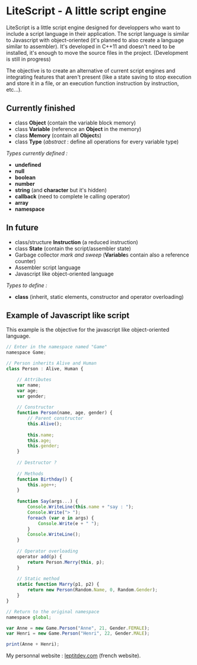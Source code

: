 # LiteScript - A little script engine

LiteScript is a little script engine designed for developpers who want to include a script language in their application. The script language is similar to Javascript with object-oriented (it's planned to also create a language similar to assembler). It's developed in C++11 and doesn't need to be installed, it's enough to move the source files in the project.
(Development is still in progress)

The objective is to create an alternative of current script engines and integrating features that aren't present (like a state saving to stop execution and store it in a file, or an execution function instruction by instruction, etc...).

## Currently finished

* class **Object** (contain the variable block memory)
* class **Variable** (reference an **Object** in the memory)
* class **Memory** (contain all **Object**s)
* class **Type** (*abstract* : define all operations for every variable type)

*Types currently defined :*

* **undefined**
* **null**
* **boolean**
* **number**
* **string** (and **character** but it's hidden)
* **callback** (need to complete le calling operator)
* **array**
* **namespace**

## In future

* class/structure **Instruction** (a reduced instruction)
* class **State** (contain the script/assembler state)
* Garbage collector *mark and sweep* (**Variable**s contain also a reference counter)
* Assembler script language
* Javascript like object-oriented language

*Types to define :*

* **class** (inherit, static elements, constructor and operator overloading)

## Example of Javascript like script

This example is the objective for the javascript like object-oriented language.

```javascript
// Enter in the namespace named "Game"
namespace Game;

// Person inherits Alive and Human
class Person : Alive, Human {

    // Attributes
    var name;
    var age;
    var gender;
    
    // Constructor
    function Person(name, age, gender) {
    	// Parent constructor
    	this.Alive();
        
    	this.name;
        this.age;
        this.gender;
    }
    
    // Destructor ?
    
    // Methods
    function Birthday() {
    	this.age++;
    }
    
    function Say(args...) {
    	Console.WriteLine(this.name + "say : ");
        Console.Write("> ");
    	foreach (var e in args) {
        	Console.Write(e + " ");
        }
        Console.WriteLine();
    }
    
    // Operator overloading
    operator add(p) {
        return Person.Merry(this, p);
    }
    
    // Static method
    static function Marry(p1, p2) {
    	return new Person(Random.Name, 0, Random.Gender);
    }
}

// Return to the original namespace
namespace global;

var Anne = new Game.Person("Anne", 21, Gender.FEMALE);
var Henri = new Game.Person("Henri", 22, Gender.MALE);

print(Anne + Henri);
```

My personnal website : [leptitdev.com](http://leptitdev.com) (french website).